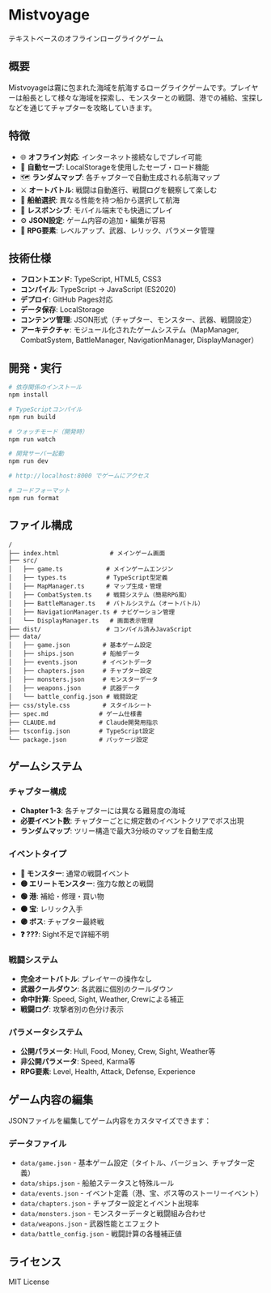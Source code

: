 # Mistvoyage

テキストベースのオフラインローグライクゲーム

## 概要

Mistvoyageは霧に包まれた海域を航海するローグライクゲームです。プレイヤーは船長として様々な海域を探索し、モンスターとの戦闘、港での補給、宝探しなどを通じてチャプターを攻略していきます。

## 特徴

- 🌐 **オフライン対応**: インターネット接続なしでプレイ可能
- 💾 **自動セーブ**: LocalStorageを使用したセーブ・ロード機能
- 🗺️ **ランダムマップ**: 各チャプターで自動生成される航海マップ
- ⚔️ **オートバトル**: 戦闘は自動進行、戦闘ログを観察して楽しむ
- 🚢 **船舶選択**: 異なる性能を持つ船から選択して航海
- 📱 **レスポンシブ**: モバイル端末でも快適にプレイ
- ⚙️ **JSON設定**: ゲーム内容の追加・編集が容易
- 🎯 **RPG要素**: レベルアップ、武器、レリック、パラメータ管理

## 技術仕様

- **フロントエンド**: TypeScript, HTML5, CSS3
- **コンパイル**: TypeScript → JavaScript (ES2020)
- **デプロイ**: GitHub Pages対応
- **データ保存**: LocalStorage
- **コンテンツ管理**: JSON形式（チャプター、モンスター、武器、戦闘設定）
- **アーキテクチャ**: モジュール化されたゲームシステム（MapManager, CombatSystem, BattleManager, NavigationManager, DisplayManager）

## 開発・実行

```bash
# 依存関係のインストール
npm install

# TypeScriptコンパイル
npm run build

# ウォッチモード（開発時）
npm run watch

# 開発サーバー起動
npm run dev

# http://localhost:8000 でゲームにアクセス

# コードフォーマット
npm run format
```

## ファイル構成

```
/
├── index.html              # メインゲーム画面
├── src/
│   ├── game.ts            # メインゲームエンジン
│   ├── types.ts           # TypeScript型定義
│   ├── MapManager.ts      # マップ生成・管理
│   ├── CombatSystem.ts    # 戦闘システム（簡易RPG風）
│   ├── BattleManager.ts   # バトルシステム（オートバトル）
│   ├── NavigationManager.ts # ナビゲーション管理
│   └── DisplayManager.ts   # 画面表示管理
├── dist/                  # コンパイル済みJavaScript
├── data/
│   ├── game.json         # 基本ゲーム設定
│   ├── ships.json        # 船舶データ
│   ├── events.json       # イベントデータ
│   ├── chapters.json     # チャプター設定
│   ├── monsters.json     # モンスターデータ
│   ├── weapons.json      # 武器データ
│   └── battle_config.json # 戦闘設定
├── css/style.css         # スタイルシート
├── spec.md              # ゲーム仕様書
├── CLAUDE.md            # Claude開発用指示
├── tsconfig.json        # TypeScript設定
└── package.json         # パッケージ設定
```

## ゲームシステム

### チャプター構成
- **Chapter 1-3**: 各チャプターには異なる難易度の海域
- **必要イベント数**: チャプターごとに規定数のイベントクリアでボス出現
- **ランダムマップ**: ツリー構造で最大3分岐のマップを自動生成

### イベントタイプ
- **🔴 モンスター**: 通常の戦闘イベント
- **🟡 エリートモンスター**: 強力な敵との戦闘
- **🟢 港**: 補給・修理・買い物
- **🟠 宝**: レリック入手
- **🟣 ボス**: チャプター最終戦
- **❓ ???**: Sight不足で詳細不明

### 戦闘システム
- **完全オートバトル**: プレイヤーの操作なし
- **武器クールダウン**: 各武器に個別のクールダウン
- **命中計算**: Speed, Sight, Weather, Crewによる補正
- **戦闘ログ**: 攻撃者別の色分け表示

### パラメータシステム
- **公開パラメータ**: Hull, Food, Money, Crew, Sight, Weather等
- **非公開パラメータ**: Speed, Karma等
- **RPG要素**: Level, Health, Attack, Defense, Experience

## ゲーム内容の編集

JSONファイルを編集してゲーム内容をカスタマイズできます：

### データファイル
- `data/game.json` - 基本ゲーム設定（タイトル、バージョン、チャプター定義）
- `data/ships.json` - 船舶ステータスと特殊ルール
- `data/events.json` - イベント定義（港、宝、ボス等のストーリーイベント）
- `data/chapters.json` - チャプター設定とイベント出現率
- `data/monsters.json` - モンスターデータと戦闘組み合わせ  
- `data/weapons.json` - 武器性能とエフェクト
- `data/battle_config.json` - 戦闘計算の各種補正値

## ライセンス

MIT License

